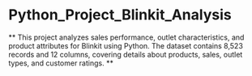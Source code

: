# Python_Project_Blinkit_Analysis

** This project analyzes sales performance, outlet characteristics, and product attributes for Blinkit using Python. The dataset contains 8,523 records and 12 columns, covering details about products, sales, outlet types, and customer ratings. **
